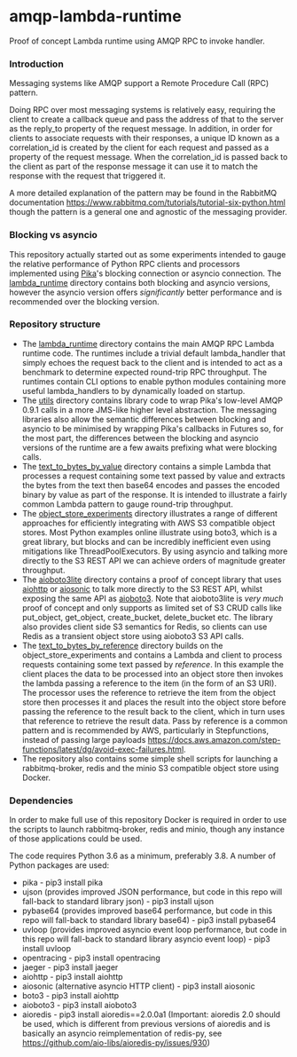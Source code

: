 # amqp-lambda-runtime
Proof of concept Lambda runtime using AMQP RPC to invoke handler.

### Introduction
Messaging systems like AMQP support a Remote Procedure Call (RPC) pattern.

Doing RPC over most messaging systems is relatively easy, requiring the client to create a callback queue and pass the address of that to the server as the reply_to property of the request message. In addition, in order for clients to associate requests with their responses, a unique ID known as a correlation_id is created by the client for each request and passed as a property of the request message. When the correlation_id is passed back to the client as part of the response message it can use it to match the response with the request that triggered it.

A more detailed explanation of the pattern may be found in the RabbitMQ documentation https://www.rabbitmq.com/tutorials/tutorial-six-python.html though the pattern is a general one and agnostic of the messaging provider.

### Blocking vs asyncio
This repository actually started out as some experiments intended to gauge the relative performance of Python RPC clients and processors implemented using [Pika](https://github.com/pika/pika)'s blocking connection or asyncio connection. The [lambda_runtime](lambda_runtime) directory contains both blocking and asyncio versions, however the asyncio version offers *significantly* better performance and is recommended over the blocking version.

### Repository structure
- The [lambda_runtime](lambda_runtime) directory contains the main AMQP RPC Lambda runtime code. The runtimes include a trivial default lambda_handler that simply echoes the request back to the client and is intended to act as a benchmark to determine expected round-trip RPC throughput. The runtimes contain CLI options to enable python modules containing more useful lambda_handlers to by dynamically loaded on startup.
- The [utils](utils) directory contains library code to wrap Pika's low-level AMQP 0.9.1 calls in a more JMS-like higher level abstraction. The messaging libraries also allow the semantic differences between blocking and asyncio to be minimised by wrapping Pika's callbacks in Futures so, for the most part, the differences between the blocking and asyncio versions of the runtime are a few awaits prefixing what were blocking calls.
- The [text_to_bytes_by_value](text_to_bytes_by_value) directory contains a simple Lambda that processes a request containing some text passed by value and extracts the bytes from the text then base64 encodes and passes the encoded binary by value as part of the response. It is intended to illustrate a fairly common Lambda pattern to gauge round-trip throughput.
- The [object_store_experiments](object_store_experiments) directory illustrates a range of different approaches for efficiently integrating with AWS S3 compatible object stores. Most Python examples online illustrate using boto3, which is a great library, but blocks and can be incredibly inefficient even using mitigations like ThreadPoolExecutors. By using asyncio and talking more directly to the S3 REST API we can achieve orders of magnitude greater throughput.
- The [aioboto3lite](aioboto3lite) directory contains a proof of concept library that uses [aiohttp](https://github.com/aio-libs/aiohttp) or [aiosonic](https://github.com/sonic182/aiosonic) to talk more directly to the S3 REST API, whilst exposing the same API as [aioboto3](https://github.com/terrycain/aioboto3). Note that aioboto3lite is *very much* proof of concept and only supports as limited set of S3 CRUD calls like put_object, get_object, create_bucket, delete_bucket etc. The library also provides client side S3 semantics for Redis, so clients can use Redis as a transient object store using aioboto3 S3 API calls.
- The [text_to_bytes_by_reference](text_to_bytes_by_reference) directory builds on the object_store_experiments and contains a Lambda and client to process  requests containing some text passed by *reference*. In this example the client places the data to be processed into an object store then invokes the lambda passing a reference to the item (in the form of an S3 URI). The processor uses the reference to retrieve the item from the object store then processes it and places the result into the object store before passing the reference to the result back to the client, which in turn uses that reference to retrieve the result data. Pass by reference is a common pattern and is recommended by AWS, particularly in Stepfunctions, instead of passing large payloads https://docs.aws.amazon.com/step-functions/latest/dg/avoid-exec-failures.html.
- The repository also contains some simple shell scripts for launching a rabbitmq-broker, redis and the minio S3 compatible object store using Docker.

### Dependencies
In order to make full use of this repository Docker is required in order to use the scripts to launch rabbitmq-broker, redis and minio, though any instance of those applications could be used.

The code requires Python 3.6 as a minimum, preferably 3.8. A number of Python packages are used:

- pika - pip3 install pika
- ujson (provides improved JSON performance, but code in this repo will fall-back to standard library json) - pip3 install ujson
- pybase64 (provides improved base64 performance, but code in this repo will fall-back to standard library base64) - pip3 install pybase64
- uvloop (provides improved asyncio event loop performance, but code in this repo will fall-back to standard library asyncio event loop) - pip3 install uvloop
- opentracing - pip3 install opentracing
- jaeger - pip3 install jaeger
- aiohttp - pip3 install aiohttp
- aiosonic (alternative asyncio HTTP client) - pip3 install aiosonic
- boto3 - pip3 install aiohttp
- aioboto3 - pip3 install aioboto3
- aioredis - pip3 install aioredis==2.0.0a1 (Important: aioredis 2.0 should be used, which is different from previous versions of aioredis and is basically an asyncio reimplementation of redis-py, see https://github.com/aio-libs/aioredis-py/issues/930)
